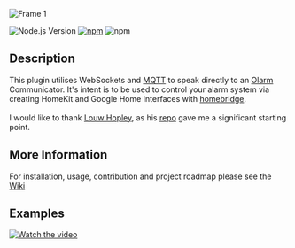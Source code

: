 ![Frame 1](https://github.com/user-attachments/assets/ef78a6a9-4f36-47f1-aefb-f158000a25fb)

![Node.js Version](https://img.shields.io/badge/node-%3E%3D14.18.1-green?logo=node.js&logoColor=white)
[![npm](https://img.shields.io/npm/v/homebridge-ws-olarm-plugin?color=red)](https://www.npmjs.com/package/homebridge-ws-olarm-plugin)
![npm](https://img.shields.io/npm/dm/homebridge-ws-olarm-plugin)

## Description

This plugin utilises WebSockets and [MQTT](https://github.com/mqttjs) to speak
directly to an [Olarm](https://olarm.co) Communicator.
It's intent is to be used to control your alarm system via creating HomeKit and Google
Home Interfaces with
[homebridge](https://github.com/homebridge/homebridge).
<br><br>
I would like to thank [Louw Hopley](https://github.com/LouwHopley), as his
[repo](https://github.com/LouwHopley/homebridge-olarm-plugin)
gave me a significant starting point.


## More Information

For installation, usage, contribution and project roadmap please see the
[Wiki](https://github.com/imprisonedmind/homebridge-ws-olarm-plugin/wiki)


## Examples
[![Watch the video](https://i.imgur.com/L54SAYp.jpeg)]([https://youtu.be/tb6msVvILo8](https://youtu.be/tb6msVvILo8))



